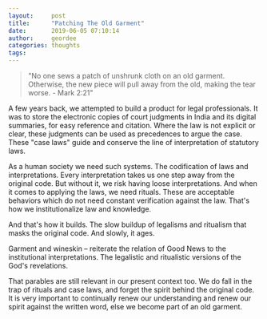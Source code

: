 ```yaml
---
layout:     post
title:      "Patching The Old Garment"
date:       2019-06-05 07:10:14
author:     geordee
categories: thoughts
tags:       
---
```


> "No one sews a patch of unshrunk cloth on an old garment. Otherwise, the new piece will pull away from the old, making the tear worse. - Mark 2:21"

A few years back, we attempted to build a product for legal professionals. It was to store the electronic copies of court judgments in India and its digital summaries, for easy reference and citation. Where the law is not explicit or clear, these judgments can be used as precedences to argue the case. These "case laws" guide and conserve the line of interpretation of statutory laws.

As a human society we need such systems. The codification of laws and interpretations. Every interpretation takes us one step away from the original code. But without it, we risk having loose interpretations. And when it comes to applying the laws, we need rituals. These are acceptable behaviors which do not need constant verification against the law. That's how we institutionalize law and knowledge.

And that's how it builds. The slow buildup of legalisms and ritualism that masks the original code. And slowly, it ages.

Garment and wineskin – reiterate the relation of Good News to the institutional interpretations. The legalistic and ritualistic versions of the God's revelations.

That parables are still relevant in our present context too. We do fall in the trap of rituals and case laws, and forget the spirit behind the original code. It is very important to continually renew our understanding and renew our spirit against the written word, else we become part of an old garment.
